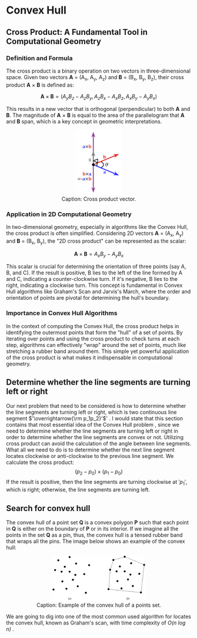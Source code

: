 # Convex Hull

## Cross Product: A Fundamental Tool in Computational Geometry

### Definition and Formula

The cross product is a binary operation on two vectors in three-dimensional space. Given two vectors **A** = (A<sub>x</sub>, A<sub>y</sub>, A<sub>z</sub>) and **B** = (B<sub>x</sub>, B<sub>y</sub>, B<sub>z</sub>), their cross product **A** × **B** is defined as:

$$ \textbf{A} \times \textbf{B} = (A_{y}B_{z} - A_{z}B_{y}, A_{z}B_{x} - A_{x}B_{z}, A_{x}B_{y} - A_{y}B_{x})  $$

This results in a new vector that is orthogonal (perpendicular) to both **A** and **B**. The magnitude of **A** × **B** is equal to the area of the parallelogram that **A** and **B** span, which is a key concept in geometric interpretations.

<div style="text-align:center">
  <img src="./images/Cross_product_vector.png" alt="Big Theta Notation" width="25%">
    <figcaption>Caption: Cross product vector.</figcaption>
</div>

### Application in 2D Computational Geometry

In two-dimensional geometry, especially in algorithms like the Convex Hull, the cross product is often simplified. Considering 2D vectors **A** = (A<sub>x</sub>, A<sub>y</sub>) and **B** = (B<sub>x</sub>, B<sub>y</sub>), the "2D cross product" can be represented as the scalar:

$$ \textbf{A} \times \textbf{B} = A_{x}B_{y} - A_{y}B_{x} $$

This scalar is crucial for determining the orientation of three points (say A, B, and C). If the result is positive, B lies to the left of the line formed by A and C, indicating a counter-clockwise turn. If it's negative, B lies to the right, indicating a clockwise turn. This concept is fundamental in Convex Hull algorithms like Graham's Scan and Jarvis's March, where the order and orientation of points are pivotal for determining the hull's boundary.

### Importance in Convex Hull Algorithms

In the context of computing the Convex Hull, the cross product helps in identifying the outermost points that form the "hull" of a set of points. By iterating over points and using the cross product to check turns at each step, algorithms can effectively "wrap" around the set of points, much like stretching a rubber band around them. This simple yet powerful application of the cross product is what makes it indispensable in computational geometry.

## Determine whether the line segments are turning left or right
Our next problem that need to be considered is how to determine whether the line segments are turning left or right, which is two continuous line segment $'\overrightarrow{\rm p_1p_2}'$' . I would state that this section contains that most essential idea of the Convex Hull problem , since we need to determine whether the line segments are turning left or right in order to determine whether the line segments are convex or not. 
Utilizing cross product can avoid the calculation of the angle between line segments. What all we need to do is to determine whether the next line segment locates clockwise or anti-clockwise to the previous line segment. We calculate the cross product:
$$(p_2-p_0) \times (p_1-p_0)$$
If the result is positive, then the line segments are turning clockwise at $'p_1'$, which is right; otherwise, the line segments are turning left.

## Search for convex hull
The convex hull of a point set **Q** is a convex polygon **P** such that each point in **Q** is either on the boundary of **P** or in its interior. If we imagine all the points in the set **Q** as a pin, thus, the convex hull is a tensed rubber band that wraps all the pins. The image below shows an example of the convex hull:
<div style="text-align:center">
  <img src="./images/example.png" alt="" width="50%">
    <figcaption>Caption: Example of the convex hull of a points set.</figcaption>
</div>

We are going to dig into one of the most common used algorithm for locates the convex hull, known as Graham's scan, with time complexity of _O(n log n)_ .
